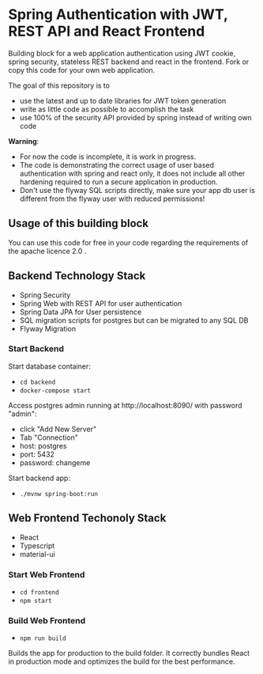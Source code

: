 # Spring Authentication with JWT, REST API and React Frontend
Building block for a web application authentication using 
JWT cookie, spring security, stateless REST backend and react in the frontend. 
Fork or copy this code for your own web application.

The goal of this repository is to

* use the latest and up to date libraries for JWT token generation
* write as little code as possible to accomplish the task
* use 100% of the security API provided by spring instead of writing own code

**Warning**:

* For now the code is incomplete, it is work in progress.
* The code is demonstrating the correct usage of user based authentication with spring and react only, it does not include all other hardening required to run a secure application in production.
* Don't use the flyway SQL scripts directly, make sure your app db user is different from the flyway user with reduced permissions!

## Usage of this building block

You can use this code for free in your code regarding the requirements
of the apache licence 2.0 .

## Backend Technology Stack

* Spring Security
* Spring Web with REST API for user authentication
* Spring Data JPA for User persistence
* SQL migration scripts for postgres but can be migrated to any SQL DB
* Flyway Migration

### Start Backend

Start database container:

* ```cd backend```
* ```docker-compose start```

Access postgres admin running at http://localhost:8090/ with password "admin":

* click "Add New Server"
* Tab "Connection"
* host: postgres
* port: 5432
* password: changeme

Start backend app:

* ```./mvnw spring-boot:run```

## Web Frontend Techonoly Stack

* React
* Typescript
* material-ui

### Start Web Frontend

* ```cd frontend```
* ```npm start```

### Build Web Frontend

* ```npm run build```
  
Builds the app for production to the build folder.
It correctly bundles React in production mode and optimizes the build for the best performance.
